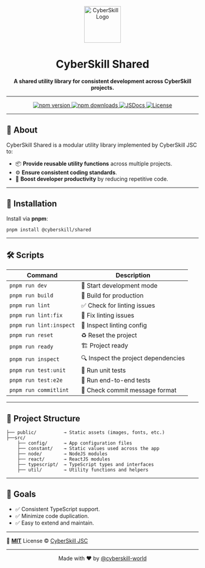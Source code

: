 <p align="center">
  <img src="https://res.cloudinary.com/cyberskill/image/upload/v1742786793/cyberskill/favicon/favicon-96x96.png" width="96" height="96" alt="CyberSkill Logo">
</p>

<h1 align="center">CyberSkill Shared</h1>

<p align="center">
  <b>A shared utility library for consistent development across CyberSkill projects.</b>
</p>

---

<p align="center">
  <a href="https://npmjs.com/package/@cyberskill/shared">
    <img src="https://img.shields.io/npm/v/@cyberskill/shared" alt="npm version">
  </a>
  <a href="https://npmjs.com/package/@cyberskill/shared">
    <img src="https://img.shields.io/npm/dm/@cyberskill/shared" alt="npm downloads">
  </a>
  <a href="https://www.jsdocs.io/package/@cyberskill/shared">
    <img src="https://img.shields.io/badge/jsDocs.io-reference-blue" alt="JSDocs">
  </a>
  <a href="https://github.com/cyberskill-world/shared/blob/main/LICENSE">
    <img src="https://img.shields.io/badge/license-MIT-blue" alt="License">
  </a>
</p>

---

## 🎯 **About**

CyberSkill Shared is a modular utility library implemented by CyberSkill JSC to:

- 📦 **Provide reusable utility functions** across multiple projects.
- ⚙️ **Ensure consistent coding standards**.
- 🚀 **Boost developer productivity** by reducing repetitive code.

---

## 🚀 **Installation**

Install via **pnpm**:

```bash
pnpm install @cyberskill/shared
```

---

## 🛠️ **Scripts**

| Command                 | Description                         |
| ----------------------- | ----------------------------------- |
| `pnpm run dev`          | 🚧 Start development mode           |
| `pnpm run build`        | 🚀 Build for production             |
| `pnpm run lint`         | ✅ Check for linting issues         |
| `pnpm run lint:fix`     | 🔧 Fix linting issues               |
| `pnpm run lint:inspect` | 🧐 Inspect linting config           |
| `pnpm run reset`        | ♻️ Reset the project                |
| `pnpm run ready`        | 🏗️ Project ready                    |
| `pnpm run inspect`      | 🔍 Inspect the project dependencies |
| `pnpm run test:unit`    | 🔬 Run unit tests                   |
| `pnpm run test:e2e`     | 🧪 Run end-to-end tests             |
| `pnpm run commitlint`   | 📝 Check commit message format      |

---

## 📂 **Project Structure**

```text
├── public/          → Static assets (images, fonts, etc.)
├──src/
    ├── config/      → App configuration files
    ├── constant/    → Static values used across the app
    ├── node/        → NodeJS modules
    ├── react/       → ReactJS modules
    ├── typescript/  → TypeScript types and interfaces
    ├── util/        → Utility functions and helpers
```

---

## 🎯 **Goals**

- ✅ Consistent TypeScript support.
- ✅ Minimize code duplication.
- ✅ Easy to extend and maintain.

---

📄 **[MIT](./LICENSE)** License © [CyberSkill JSC](https://github.com/cyberskill-world)

---

<p align="center">
  Made with ❤️ by <a href="https://github.com/cyberskill-world">@cyberskill-world</a>
</p>
